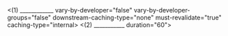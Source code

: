 <policies>
    <inbound>
        <base />
        <(1) ____________ vary-by-developer="false" vary-by-developer-groups="false" 
                          downstream-caching-type="none" must-revalidate="true" caching-type="internal> 
    </inbound>
    <backend>
        <base />
    </backend>
    <outbound>
        <(2) ___________ duration="60">
        <base />
    </outbound>
    <on-error>
        <base />
    </on-error>
</policies>